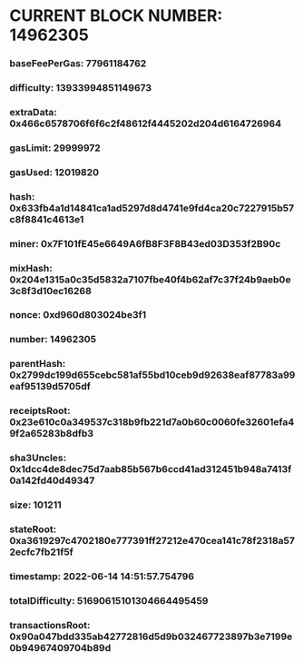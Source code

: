 # CURRENT BLOCK NUMBER: 14962305

### baseFeePerGas: 77961184762
### difficulty: 13933994851149673
### extraData: 0x466c6578706f6f6c2f48612f4445202d204d6164726964
### gasLimit: 29999972
### gasUsed: 12019820
### hash: 0x633fb4a1d14841ca1ad5297d8d4741e9fd4ca20c7227915b57c8f8841c4613e1
### miner: 0x7F101fE45e6649A6fB8F3F8B43ed03D353f2B90c
### mixHash: 0x204e1315a0c35d5832a7107fbe40f4b62af7c37f24b9aeb0e3c8f3d10ec16268
### nonce: 0xd960d803024be3f1
### number: 14962305
### parentHash: 0x2799dc199d655cebc581af55bd10ceb9d92638eaf87783a99eaf95139d5705df
### receiptsRoot: 0x23e610c0a349537c318b9fb221d7a0b60c0060fe32601efa49f2a65283b8dfb3
### sha3Uncles: 0x1dcc4de8dec75d7aab85b567b6ccd41ad312451b948a7413f0a142fd40d49347
### size: 101211
### stateRoot: 0xa3619297c4702180e777391ff27212e470cea141c78f2318a572ecfc7fb21f5f
### timestamp: 2022-06-14 14:51:57.754796
### totalDifficulty: 51690615101304664495459
### transactionsRoot: 0x90a047bdd335ab42772816d5d9b032467723897b3e7199e0b94967409704b89d
